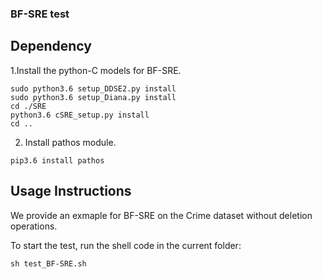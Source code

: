 ### BF-SRE test


## Dependency

1.Install the python-C models for BF-SRE.

```  
sudo python3.6 setup_DDSE2.py install
sudo python3.6 setup_Diana.py install
cd ./SRE
python3.6 cSRE_setup.py install
cd ..
```

2. Install pathos module.

```
pip3.6 install pathos
```



## Usage Instructions


We provide an exmaple for BF-SRE on the Crime dataset without deletion operations.

To start the test, run the shell code in the current folder:

```sh test_BF-SRE.sh```
